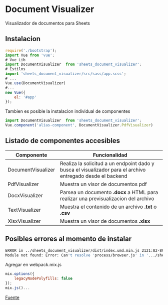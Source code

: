 # Document Visualizer

Visualizador de documentos para Sheets

## Instalacion
```js
require('./bootstrap');
import Vue from 'vue';
# Vue Lib
import DocumentVisualizer  from 'sheets_document_visualizer';
# Estilos
import 'sheets_document_visualizer/src/sass/app.scss';
# ...
Vue.use(DocumentVisualizer)
#...
new Vue({
    el: '#app'
});

```
Tambien es posible la instalacion individual de componentes
```js
import DocumentVisualizer  from 'sheets_document_visualizer';
Vue.component('alias-component', DocumentVisualizer.PdfVisualizer)
```

## Listado de componentes accesibles
| Componente | Funcionalidad |
|---|---|
|DocumentVisualizer| Realiza la solicitud a un endpoint dado y busca el visualizador para el archivo entregado desde el backend|
|PdfVisualizer| Muestra un visor de documentos pdf |
|DocxVisualizer| Parsea un documento **.docx** a HTML para realizar una previsualizacion del archivo|
|TextVisualizer| Muestra el contenido de un archivo **.txt** o **.csv**|
|XlsxVisualizer| Muestra un visor de documentos **.xlsx**|
## Posibles errores al momento de instalar
```bash
ERROR in ../sheets_document_visualizer/dist/index.umd.min.js 2121:82-89
Module not found: Error: Can't resolve 'process/browser.js' in '.../sheets_document_visualizer/dist'
```
Agregar en webpack.mix.js
```js
mix.options({
    legacyNodePolyfills: false
});
mix.js()...
```
[Fuente](https://laravel-mix.com/docs/6.0/legacy-node-polyfills)